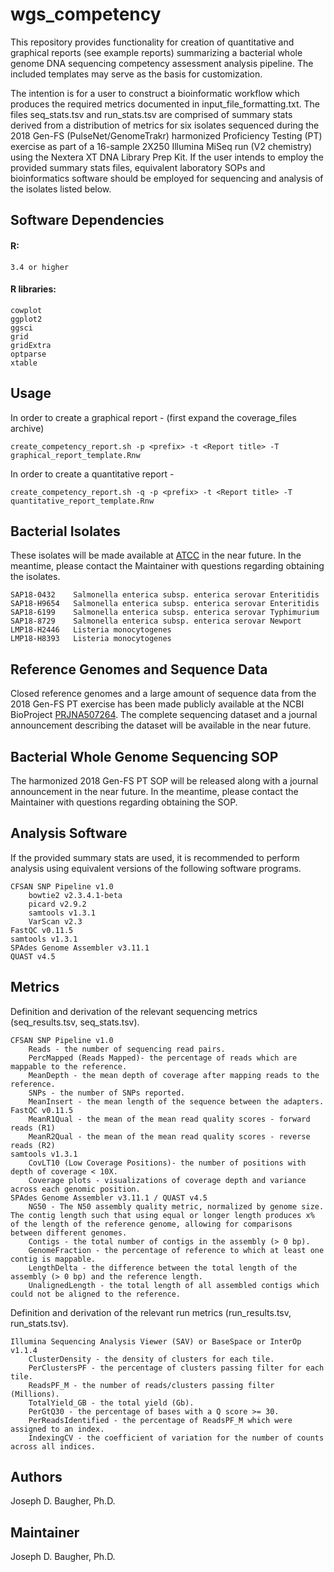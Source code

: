 wgs_competency
================

This repository provides functionality for creation of quantitative and graphical reports (see example reports) summarizing a bacterial whole genome DNA sequencing competency assessment analysis pipeline. The included templates may serve as the basis for customization.

The intention is for a user to construct a bioinformatic workflow which produces the required metrics documented in input_file_formatting.txt. The files seq_stats.tsv and run_stats.tsv are comprised of summary stats derived from a distribution of metrics for six isolates sequenced during the 2018 Gen-FS (PulseNet/GenomeTrakr) harmonized Proficiency Testing (PT) exercise as part of a 16-sample 2X250 Illumina MiSeq run (V2 chemistry) using the Nextera XT DNA Library Prep Kit. If the user intends to employ the provided summary stats files, equivalent laboratory SOPs and bioinformatics software should be employed for sequencing and analysis of the isolates listed below. 

## Software Dependencies

#### R:
    3.4 or higher
    
#### R libraries:
    cowplot
    ggplot2
    ggsci
    grid
    gridExtra
    optparse
    xtable

## Usage

In order to create a graphical report -  (first expand the coverage_files archive) 

    create_competency_report.sh -p <prefix> -t <Report title> -T graphical_report_template.Rnw

In order to create a quantitative report - 

    create_competency_report.sh -q -p <prefix> -t <Report title> -T quantitative_report_template.Rnw

## Bacterial Isolates

  These isolates will be made available at [ATCC](https://www.atcc.org) in the near future. In the meantime, please contact the Maintainer with questions regarding obtaining the isolates.
 
    SAP18-0432    Salmonella enterica subsp. enterica serovar Enteritidis
    SAP18-H9654   Salmonella enterica subsp. enterica serovar Enteritidis
    SAP18-6199    Salmonella enterica subsp. enterica serovar Typhimurium
    SAP18-8729    Salmonella enterica subsp. enterica serovar Newport
    LMP18-H2446   Listeria monocytogenes
    LMP18-H8393   Listeria monocytogenes

## Reference Genomes and Sequence Data

  Closed reference genomes and a large amount of sequence data from the 2018 Gen-FS PT exercise has been made publicly available at the NCBI BioProject [PRJNA507264](https://www.ncbi.nlm.nih.gov/bioproject/507264 "BioProject PRJNA507264"). The complete sequencing dataset and a journal announcement describing the dataset will be available in the near future. 

## Bacterial Whole Genome Sequencing SOP

  The harmonized 2018 Gen-FS PT SOP will be released along with a journal announcement in the near future. In the meantime, please contact the Maintainer with questions regarding obtaining the SOP.

## Analysis Software
  If the provided summary stats are used, it is recommended to perform analysis using equivalent versions of the following software programs. 

    CFSAN SNP Pipeline v1.0
        bowtie2 v2.3.4.1-beta
        picard v2.9.2
        samtools v1.3.1
        VarScan v2.3
    FastQC v0.11.5
    samtools v1.3.1
    SPAdes Genome Assembler v3.11.1
    QUAST v4.5

## Metrics
  Definition and derivation of the relevant sequencing metrics (seq_results.tsv, seq_stats.tsv).

    CFSAN SNP Pipeline v1.0
        Reads - the number of sequencing read pairs.
        PercMapped (Reads Mapped)- the percentage of reads which are mappable to the reference.
        MeanDepth - the mean depth of coverage after mapping reads to the reference. 
        SNPs - the number of SNPs reported.
        MeanInsert - the mean length of the sequence between the adapters.
    FastQC v0.11.5
        MeanR1Qual - the mean of the mean read quality scores - forward reads (R1)
        MeanR2Qual - the mean of the mean read quality scores - reverse reads (R2)
    samtools v1.3.1
        CovLT10 (Low Coverage Positions)- the number of positions with depth of coverage < 10X.
        Coverage plots - visualizations of coverage depth and variance across each genomic position.
    SPAdes Genome Assembler v3.11.1 / QUAST v4.5
        NG50 - The N50 assembly quality metric, normalized by genome size. The contig length such that using equal or longer length produces x% of the length of the reference genome, allowing for comparisons between different genomes. 
        Contigs - the total number of contigs in the assembly (> 0 bp).
        GenomeFraction - the percentage of reference to which at least one contig is mappable.
        LengthDelta - the difference between the total length of the assembly (> 0 bp) and the reference length.
        UnalignedLength - the total length of all assembled contigs which could not be aligned to the reference. 
            
  Definition and derivation of the relevant run metrics (run_results.tsv, run_stats.tsv). 
  
    Illumina Sequencing Analysis Viewer (SAV) or BaseSpace or InterOp v1.1.4
        ClusterDensity - the density of clusters for each tile.
        PerClustersPF - the percentage of clusters passing filter for each tile.
        ReadsPF_M - the number of reads/clusters passing filter (Millions).
        TotalYield_GB - the total yield (Gb).
        PerGtQ30 - the percentage of bases with a Q score >= 30.
        PerReadsIdentified - the percentage of ReadsPF_M which were assigned to an index.
        IndexingCV - the coefficient of variation for the number of counts across all indices.

## Authors

Joseph D. Baugher, Ph.D.

## Maintainer

Joseph D. Baugher, Ph.D.
